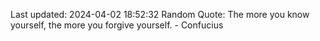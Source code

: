 Last updated: 2024-04-02 18:52:32
Random Quote: The more you know yourself, the more you forgive yourself. - Confucius